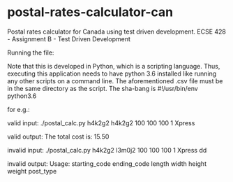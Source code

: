 # postal-rates-calculator-can
Postal rates calculator for Canada using test driven development.
ECSE 428 - Assignment B - Test Driven Development

Running the file:

Note that this is developed in Python, which is a scripting language.
Thus, executing this application needs to have python 3.6 installed like
running any other scripts on a command line. The aforementioned .csv file must
be in the same directory as the script. The sha-bang is #!/usr/bin/env python3.6

for e.g.:

valid input:
./postal_calc.py h4k2g2 h4k2g2 100 100 100 1 Xpress

valid output:
The total cost is: 15.50

invalid input:
./postal_calc.py h4k2g2 l3m0j2 100 100 100 1 Xpress dd

invalid output:
Usage: starting_code ending_code length width height weight post_type
